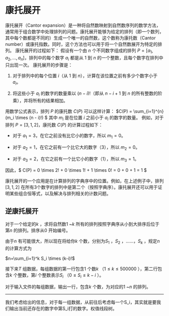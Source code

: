 

# 康托展开

康托展开（Cantor expansion）是一种将自然数映射到自然数序列的数学方法，通常用于组合数学中处理排列的问题。康托展开能够为给定的排列（即一个数列，其中每个数都是不同的）生成一个唯一的自然数，这个数称为康托数（Cantor number）或康托指数。同时，这个方法也可以用于将一个自然数展开为特定的排列。
康托展开的过程如下：
假设有一个由 $n$ 个不同数字组成的排列 $P = [a_1, a_2, ..., a_n]$，排列中的每个数字 $a_i$ 都是从 1 到 $n$ 的一个整数，且每个数字在排列中只出现一次。
康托展开的步骤是：

1. 对于排列中的每个位置 $i$（从 1 到 $n$），计算在该位置之前有多少个数字小于 $a_i$。

2. 将这些小于 $a_i$ 的数字的数量乘以 $(n - i)!$（即从 $n - i + 1$ 到 $n$ 的所有整数的阶乘），并将所有的结果相加。


用数学公式表示，排列 $P$ 的康托数 $C(P)$ 可以这样计算：
$C(P) = \sum_{i=1}^{n} (m_i \times (n - i)!) $
其中 $m_i$ 是在位置 $i$ 之前小于 $a_i$ 的数字的数量。
例如，对于排列 $P = [3, 1, 2]$，康托数 $C(P)$ 的计算过程如下：

- 对于 $a_1 = 3$，在它之前没有比它小的数字，所以 $m_1 = 0$。

- 对于 $a_2 = 1$，在它之前有一个比它大的数字（3），所以 $m_2 = 0$。

- 对于 $a_3 = 2$，在它之前有一个比它小的数字（1），所以 $m_3 = 1$。


因此，$ C(P) = 0 \times 2! + 0 \times 1! + 1 \times 0! = 0 + 0 + 1 = 1 $

康托展开的一个应用是在计算排列的字典序中的位置。例如，在上述例子中，排列 $[3, 1, 2]$ 在所有3个数字的排列中是第二个（按照字典序）。康托展开还可以用于证明某些组合恒等式，以及解决与排列相关的计数问题。



## 逆康托展开



对于一个给定的$k$ ，求将自然数$1$ ~$k$ 所有的排列按照字典序从小到大排序后位于第$n$ 的排列。排序从$0$ 开始编号。

由于$n$ 有可能很大，所以现在将给你$k$ 个数，分别为$S_1$ ，$S_2$ ，……，$S_k$ ，规定$n$ 的计算方式为

$n=\sum_{i=1}^k S_i \times (k-i)!$

接下来$T$ 组数据，每组数据的第一行包含$1$ 个数$k$ （$1 \leq k \leq 500000$ ），第二行包含$k$ 个整数，第$i$ 个整数表示$S_i$ （$0 \leq S_i \leq k-i$ ）。

对于输入文件的每组数据，输出一行，包含$k$ 个数，为对应的$1$ ~$n$ 的排列。

---

我们考虑给出的信息，对于每一组数据，从前往后考虑每一个S_i，其实就是要我们输出当前还存在的数字中第S_i打的数字。权值线段树。

